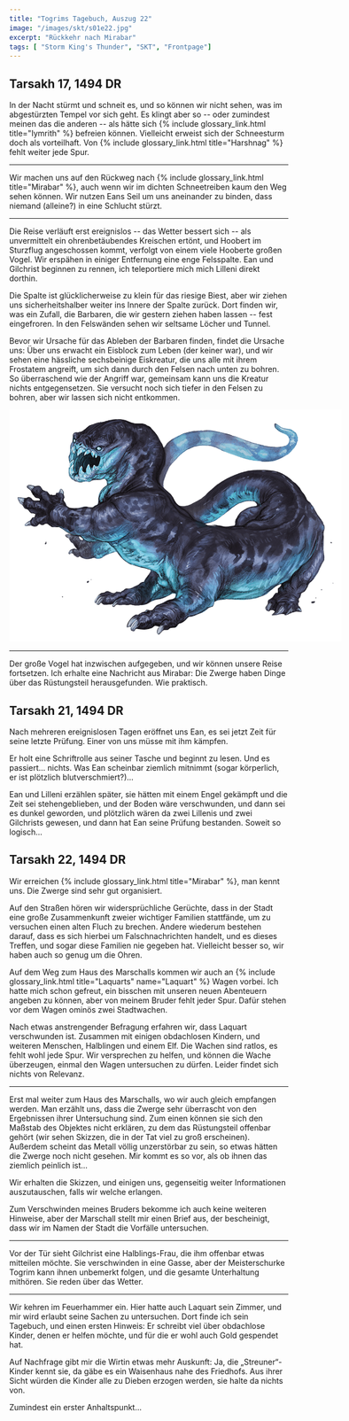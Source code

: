 ```yaml
---
title: "Togrims Tagebuch, Auszug 22"
image: "/images/skt/s01e22.jpg"
excerpt: "Rückkehr nach Mirabar"
tags: [ "Storm King's Thunder", "SKT", "Frontpage"]
---
```


## Tarsakh 17, 1494 DR

In der Nacht stürmt und schneit es, und so können wir nicht sehen, was im abgestürzten Tempel vor
sich geht. Es klingt aber so -- oder zumindest meinen das die anderen -- als hätte sich {% include
glossary_link.html title="Iymrith" %} befreien können. Vielleicht erweist sich der Schneesturm doch
als vorteilhaft. Von {% include glossary_link.html title="Harshnag" %} fehlt weiter jede Spur.

---

Wir machen uns auf den Rückweg nach {% include glossary_link.html title="Mirabar" %}, auch wenn
wir im dichten Schneetreiben kaum den Weg sehen können. Wir nutzen Eans Seil um uns aneinander
zu binden, dass niemand (alleine?) in eine Schlucht stürzt.

---

Die Reise verläuft erst ereignislos -- das Wetter bessert sich -- als unvermittelt ein
ohrenbetäubendes Kreischen ertönt, und Hoobert im Sturzflug angeschossen kommt, verfolgt von einem
viele Hooberte großen Vogel. Wir erspähen in einiger Entfernung eine enge Felsspalte. Ean und
Gilchrist beginnen zu rennen, ich teleportiere mich mich Lilleni direkt dorthin.

Die Spalte ist glücklicherweise zu klein für das riesige Biest, aber wir ziehen uns
sicherheitshalber weiter ins Innere der Spalte zurück. Dort finden wir, was ein Zufall, die
Barbaren, die wir gestern ziehen haben lassen -- fest eingefroren. In den Felswänden sehen wir
seltsame Löcher und Tunnel.

Bevor wir Ursache für das Ableben der Barbaren finden, findet die Ursache uns: Über uns erwacht ein
Eisblock zum Leben (der keiner war), und wir sehen eine hässliche sechsbeinige Eiskreatur, die uns
alle mit ihrem Frostatem angreift, um sich dann durch den Felsen nach unten zu bohren. So
überraschend wie der Angriff war, gemeinsam kann uns die Kreatur nichts entgegensetzen.  Sie
versucht noch sich tiefer in den Felsen zu bohren, aber wir lassen sich nicht entkommen.

<img src='/images/skt/frost_salamander.png' style="max-width: 600px"/>

---

Der große Vogel hat inzwischen aufgegeben, und wir können unsere Reise fortsetzen. Ich erhalte eine
Nachricht aus Mirabar: Die Zwerge haben Dinge über das Rüstungsteil herausgefunden. Wie praktisch.

## Tarsakh 21, 1494 DR

Nach mehreren ereignislosen Tagen eröffnet uns Ean, es sei jetzt Zeit für seine letzte Prüfung.
Einer von uns müsse mit ihm kämpfen.

Er holt eine Schriftrolle aus seiner Tasche und beginnt zu lesen. Und es passiert...  nichts. Was
Ean scheinbar ziemlich mitnimmt (sogar körperlich, er ist plötzlich blutverschmiert?)...

Ean und Lilleni erzählen später, sie hätten mit einem Engel gekämpft und die Zeit sei
stehengeblieben, und der Boden wäre verschwunden, und dann sei es dunkel geworden, und plötzlich
wären da zwei Lillenis und zwei Gilchrists gewesen, und dann hat Ean seine Prüfung bestanden.
Soweit so logisch...

## Tarsakh 22, 1494 DR

Wir erreichen {% include glossary_link.html title="Mirabar" %}, man kennt uns. Die Zwerge sind
sehr gut organisiert.

Auf den Straßen hören wir widersprüchliche Gerüchte, dass in der Stadt eine große Zusammenkunft
zweier wichtiger Familien stattfände, um zu versuchen einen alten Fluch zu brechen. Andere wiederum
bestehen darauf, dass es sich hierbei um Falschnachrichten handelt, und es dieses Treffen, und sogar
diese Familien nie gegeben hat. Vielleicht besser so, wir haben auch so genug um die Ohren.

Auf dem Weg zum Haus des Marschalls kommen wir auch an {% include glossary_link.html
title="Laquarts" name="Laquart" %} Wagen vorbei. Ich hatte mich schon gefreut, ein bisschen mit
unseren neuen Abenteuern angeben zu können, aber von meinem Bruder fehlt jeder Spur. Dafür stehen
vor dem Wagen ominös zwei Stadtwachen.

Nach etwas anstrengender Befragung erfahren wir, dass Laquart verschwunden ist. Zusammen mit
einigen obdachlosen Kindern, und weiteren Menschen, Halblingen und einem Elf. Die Wachen sind
ratlos, es fehlt wohl jede Spur. Wir versprechen zu helfen, und können die Wache überzeugen, einmal
den Wagen untersuchen zu dürfen. Leider findet sich nichts von Relevanz.

---

Erst mal weiter zum Haus des Marschalls, wo wir auch gleich empfangen werden. Man erzählt uns, dass
die Zwerge sehr überrascht von den Ergebnissen ihrer Untersuchung sind. Zum einen können sie sich
den Maßstab des Objektes nicht erklären, zu dem das Rüstungsteil offenbar gehört (wir sehen Skizzen,
die in der Tat viel zu groß erscheinen). Außerdem scheint das Metall völlig unzerstörbar zu sein, so
etwas hätten die Zwerge noch nicht gesehen. Mir kommt es so vor, als ob ihnen das ziemlich peinlich
ist...

Wir erhalten die Skizzen, und einigen uns, gegenseitig weiter Informationen auszutauschen, falls
wir welche erlangen.

Zum Verschwinden meines Bruders bekomme ich auch keine weiteren Hinweise, aber der Marschall stellt
mir einen Brief aus, der bescheinigt, dass wir im Namen der Stadt die Vorfälle untersuchen.

---

Vor der Tür sieht Gilchrist eine Halblings-Frau, die ihm offenbar etwas mitteilen möchte. Sie
verschwinden in eine Gasse, aber der Meisterschurke Togrim kann ihnen unbemerkt folgen, und
die gesamte Unterhaltung mithören. Sie reden über das Wetter.

---

Wir kehren im Feuerhammer ein. Hier hatte auch Laquart sein Zimmer, und mir wird erlaubt seine
Sachen zu untersuchen. Dort finde ich sein Tagebuch, und einen ersten Hinweis: Er schreibt viel
über obdachlose Kinder, denen er helfen möchte, und für die er wohl auch Gold gespendet hat.

Auf Nachfrage gibt mir die Wirtin etwas mehr Auskunft: Ja, die „Streuner“-Kinder kennt sie, da
gäbe es ein Waisenhaus nahe des Friedhofs. Aus ihrer Sicht würden die Kinder alle zu Dieben erzogen
werden, sie halte da nichts von.

Zumindest ein erster Anhaltspunkt...
